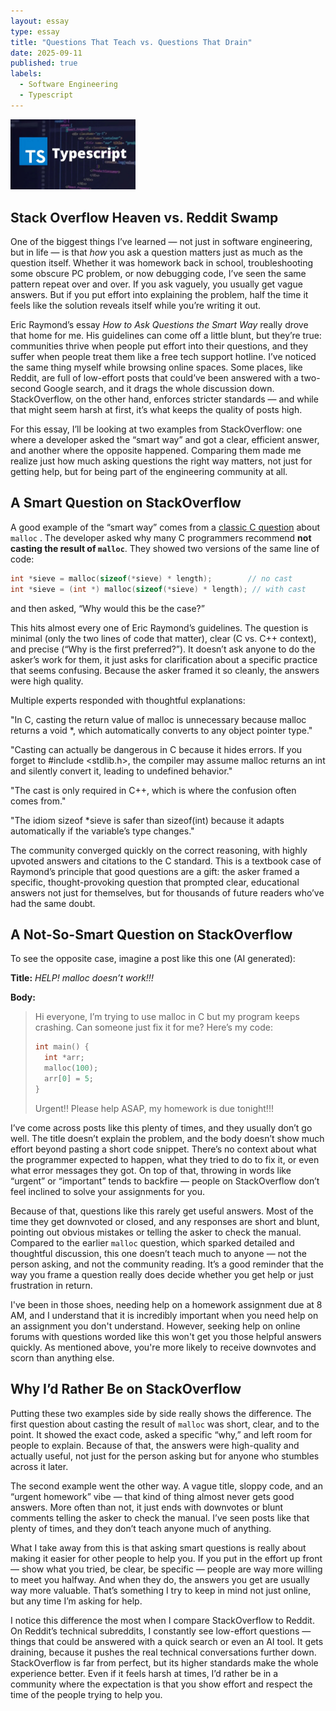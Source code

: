 ```yaml
---
layout: essay
type: essay
title: "Questions That Teach vs. Questions That Drain"
date: 2025-09-11
published: true
labels:
  - Software Engineering
  - Typescript
---
```


<img width="200px" class="rounded float-start pe-4" src="../img/typescript/typescript.jpg">

## Stack Overflow Heaven vs. Reddit Swamp

One of the biggest things I’ve learned — not just in software engineering, but in life — is that *how* you ask a question matters just as much as the question itself. Whether it was homework back in school, troubleshooting some obscure PC problem, or now debugging code, I’ve seen the same pattern repeat over and over. If you ask vaguely, you usually get vague answers. But if you put effort into explaining the problem, half the time it feels like the solution reveals itself while you’re writing it out.  

Eric Raymond’s essay *How to Ask Questions the Smart Way* really drove that home for me. His guidelines can come off a little blunt, but they’re true: communities thrive when people put effort into their questions, and they suffer when people treat them like a free tech support hotline. I’ve noticed the same thing myself while browsing online spaces. Some places, like Reddit, are full of low-effort posts that could’ve been answered with a two-second Google search, and it drags the whole discussion down. StackOverflow, on the other hand, enforces stricter standards — and while that might seem harsh at first, it’s what keeps the quality of posts high.  

For this essay, I’ll be looking at two examples from StackOverflow: one where a developer asked the “smart way” and got a clear, efficient answer, and another where the opposite happened. Comparing them made me realize just how much asking questions the right way matters, not just for getting help, but for being part of the engineering community at all.

## A Smart Question on StackOverflow

A good example of the “smart way” comes from a [classic C question](https://stackoverflow.com/questions/605845/should-i-cast-the-result-of-malloc-in-c) about `malloc` . The developer asked why many C programmers recommend **not casting the result of `malloc`**. They showed two versions of the same line of code:

```c
int *sieve = malloc(sizeof(*sieve) * length);        // no cast
int *sieve = (int *) malloc(sizeof(*sieve) * length); // with cast
```

and then asked, “Why would this be the case?”

This hits almost every one of Eric Raymond’s guidelines. The question is minimal (only the two lines of code that matter), clear (C vs. C++ context), and precise (“Why is the first preferred?”). It doesn’t ask anyone to do the asker’s work for them, it just asks for clarification about a specific practice that seems confusing. Because the asker framed it so cleanly, the answers were high quality.

Multiple experts responded with thoughtful explanations:

"In C, casting the return value of malloc is unnecessary because malloc returns a void *, which automatically converts to any object pointer type."

"Casting can actually be dangerous in C because it hides errors. If you forget to #include <stdlib.h>, the compiler may assume malloc returns an int and silently convert it, leading to undefined behavior."

"The cast is only required in C++, which is where the confusion often comes from."

"The idiom sizeof *sieve is safer than sizeof(int) because it adapts automatically if the variable’s type changes."

The community converged quickly on the correct reasoning, with highly upvoted answers and citations to the C standard. This is a textbook case of Raymond’s principle that good questions are a gift: the asker framed a specific, thought-provoking question that prompted clear, educational answers not just for themselves, but for thousands of future readers who’ve had the same doubt.

## A Not-So-Smart Question on StackOverflow

To see the opposite case, imagine a post like this one (AI generated):

**Title:** *HELP! malloc doesn’t work!!!*  

**Body:**  
> Hi everyone, I’m trying to use malloc in C but my program keeps crashing. Can someone just fix it for me? Here’s my code:  
> 
> ```c
> int main() {
>   int *arr;
>   malloc(100);
>   arr[0] = 5;
> }
> ```  
> 
> Urgent!! Please help ASAP, my homework is due tonight!!!  

I’ve come across posts like this plenty of times, and they usually don’t go well. The title doesn’t explain the problem, and the body doesn’t show much effort beyond pasting a short code snippet. There’s no context about what the programmer expected to happen, what they tried to do to fix it, or even what error messages they got. On top of that, throwing in words like “urgent” or “important” tends to backfire — people on StackOverflow don’t feel inclined to solve your assignments for you.

Because of that, questions like this rarely get useful answers. Most of the time they get downvoted or closed, and any responses are short and blunt, pointing out obvious mistakes or telling the asker to check the manual. Compared to the earlier `malloc` question, which sparked detailed and thoughtful discussion, this one doesn’t teach much to anyone — not the person asking, and not the community reading. It’s a good reminder that the way you frame a question really does decide whether you get help or just frustration in return.

I've been in those shoes, needing help on a homework assignment due at 8 AM, and I understand that it is incredibly important when you need help on an assignment you don't understand. However, seeking help on online forums with questions worded like this won't get you those helpful answers quickly. As mentioned above, you're more likely to receive downvotes and scorn than anything else.

## Why I’d Rather Be on StackOverflow

Putting these two examples side by side really shows the difference. The first question about casting the result of `malloc` was short, clear, and to the point. It showed the exact code, asked a specific “why,” and left room for people to explain. Because of that, the answers were high-quality and actually useful, not just for the person asking but for anyone who stumbles across it later.  

The second example went the other way. A vague title, sloppy code, and an “urgent homework” vibe — that kind of thing almost never gets good answers. More often than not, it just ends with downvotes or blunt comments telling the asker to check the manual. I’ve seen posts like that plenty of times, and they don’t teach anyone much of anything.  

What I take away from this is that asking smart questions is really about making it easier for other people to help you. If you put in the effort up front — show what you tried, be clear, be specific — people are way more willing to meet you halfway. And when they do, the answers you get are usually way more valuable. That’s something I try to keep in mind not just online, but any time I’m asking for help.  

I notice this difference the most when I compare StackOverflow to Reddit. On Reddit’s technical subreddits, I constantly see low-effort questions — things that could be answered with a quick search or even an AI tool. It gets draining, because it pushes the real technical conversations further down. StackOverflow is far from perfect, but its higher standards make the whole experience better. Even if it feels harsh at times, I’d rather be in a community where the expectation is that you show effort and respect the time of the people trying to help you.  
